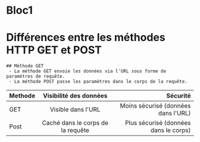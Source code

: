 # Bloc1

 # Différences entre les méthodes HTTP GET et POST
  
    ## Méthode GET
	 - La méthode GET envoie les données via l'URL sous forme de paramètres de requête.
   	 - La méthode POST passe les paramètres dans le corps de la requête.




 | Methode         | Visibilité des données | Sécurité | 
| :--------------- |:---------------:| -----:|
| GET              |   Visible dans l'URL   |  Moins sécurisé (données dans l'URL) |
|Post              | Caché dans le corps de la requête |   Plus sécurisé (données dans le corps) |

